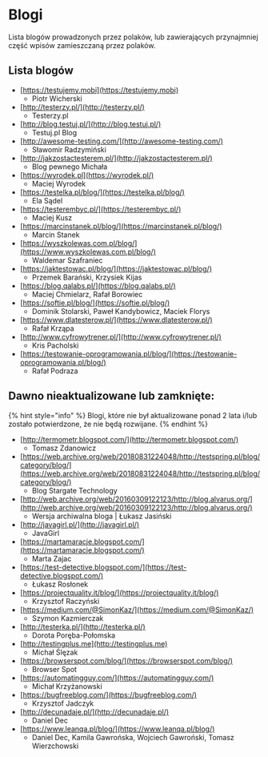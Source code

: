 # Blogi

Lista blogów prowadzonych przez polaków, lub zawierających przynajmniej część wpisów zamieszczaną przez polaków.

## Lista blogów

* [https://testujemy.mobi](https://testujemy.mobi)
  * Piotr Wicherski
* [http://testerzy.pl/](http://testerzy.pl/)
  * Testerzy.pl
* [http://blog.testuj.pl/](http://blog.testuj.pl/)
  * Testuj.pl Blog
* [http://awesome-testing.com/](http://awesome-testing.com/)
  * Sławomir Radzymiński
* [http://jakzostactesterem.pl/](http://jakzostactesterem.pl/)
  * Blog pewnego Michała
* [https://wyrodek.pl](https://wyrodek.pl/)
  * Maciej Wyrodek
* [https://testelka.pl/blog/](https://testelka.pl/blog/)
  * Ela Sądel
* [https://testerembyc.pl/](https://testerembyc.pl/)
  * Maciej Kusz
* [https://marcinstanek.pl/blog/](https://marcinstanek.pl/blog/)
  * Marcin Stanek
* [https://wyszkolewas.com.pl/blog/](https://www.wyszkolewas.com.pl/blog/)
  * Waldemar Szafraniec
* [https://jaktestowac.pl/blog/](https://jaktestowac.pl/blog/)
  * Przemek Barański, Krzysiek Kijas
* [https://blog.qalabs.pl/](https://blog.qalabs.pl/)
  * Maciej Chmielarz, Rafał Borowiec
* [https://softie.pl/blog/](https://softie.pl/blog/)
  * Dominik Stolarski, Paweł Kandybowicz, Maciek Florys
* [https://www.dlatesterow.pl/](https://www.dlatesterow.pl/)
  * Rafał Krząpa
* [http://www.cyfrowytrener.pl/](http://www.cyfrowytrener.pl/)
  * Kris Pacholski
* [https://testowanie-oprogramowania.pl/blog/](https://testowanie-oprogramowania.pl/blog/)
  * Rafał Podraza

## Dawno nieaktualizowane lub zamknięte:

{% hint style="info" %}
Blogi, które nie był aktualizowane ponad 2 lata i/lub zostało potwierdzone, że nie będą rozwijane.
{% endhint %}

* [http://termometr.blogspot.com/](http://termometr.blogspot.com/)
  * Tomasz Zdanowicz
* [https://web.archive.org/web/20180831224048/http://testspring.pl/blog/category/blog/](https://web.archive.org/web/20180831224048/http://testspring.pl/blog/category/blog/)
  * Blog Stargate Technology
* [http://web.archive.org/web/20160309122123/http://blog.alvarus.org/](http://web.archive.org/web/20160309122123/http://blog.alvarus.org/)
  * Wersja archiwalna bloga \| Łukasz Jasiński 
* [http://javagirl.pl/](http://javagirl.pl/)
  * JavaGirl
* [https://martamaracje.blogspot.com/](https://martamaracje.blogspot.com/)
  * Marta Zajac
* [https://test-detective.blogspot.com/](https://test-detective.blogspot.com/)
  * Łukasz Rosłonek
* [https://projectquality.it/blog/](https://projectquality.it/blog/)
  * Krzysztof Raczyński
* [https://medium.com/@SimonKaz/](https://medium.com/@SimonKaz/)
  * Szymon Kazmierczak
* [http://testerka.pl/](http://testerka.pl/)
  * Dorota Poręba-Połomska
* [http://testingplus.me](http://testingplus.me)
  * Michał Ślęzak
* [https://browserspot.com/blog/](https://browserspot.com/blog/)
  * Browser Spot
* [https://automatingguy.com/](https://automatingguy.com/)
  * Michał Krzyżanowski
* [https://bugfreeblog.com/](https://bugfreeblog.com/)
  * Krzysztof Jadczyk
* [http://decunadaje.pl/](http://decunadaje.pl/)
  * Daniel Dec
* [https://www.leanqa.pl/blog/](https://www.leanqa.pl/blog/)
  * Daniel Dec, Kamila Gawrońska, Wojciech Gawroński, Tomasz Wierzchowski
